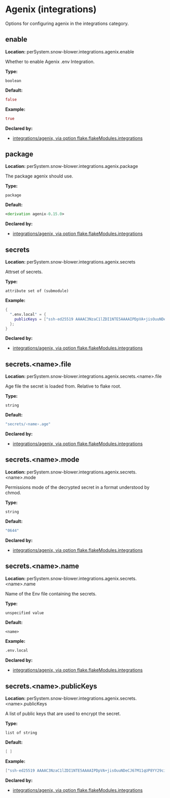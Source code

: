 # Agenix (integrations)

Options for configuring agenix in the integrations category.

## enable
**Location:** perSystem.snow-blower.integrations.agenix.enable

Whether to enable Agenix .env Integration.

**Type:**

`boolean`

**Default:**
```nix
false
```

**Example:**

```nix
true
```

**Declared by:**

- [integrations/agenix, via option flake.flakeModules.integrations](modules/integrations/agenix)


## package
**Location:** perSystem.snow-blower.integrations.agenix.package

The package agenix should use.

**Type:**

`package`

**Default:**
```nix
<derivation agenix-0.15.0>
```

**Declared by:**

- [integrations/agenix, via option flake.flakeModules.integrations](modules/integrations/agenix)


## secrets
**Location:** perSystem.snow-blower.integrations.agenix.secrets

Attrset of secrets.

**Type:**

`attribute set of (submodule)`

**Example:**

```nix
{
  ".env.local" = {
    publicKeys = ["ssh-ed25519 AAAAC3NzaC1lZDI1NTE5AAAAIPDpVA+jisOuuNDeCJ67M11qUP8YY29cipajWzTFAobi"];
  };
}

```

**Declared by:**

- [integrations/agenix, via option flake.flakeModules.integrations](modules/integrations/agenix)


## secrets.\<name\>.file
**Location:** perSystem.snow-blower.integrations.agenix.secrets.\<name\>.file

Age file the secret is loaded from. Relative to flake root.


**Type:**

`string`

**Default:**
```nix
"secrets/‹name›.age"
```

**Declared by:**

- [integrations/agenix, via option flake.flakeModules.integrations](modules/integrations/agenix)


## secrets.\<name\>.mode
**Location:** perSystem.snow-blower.integrations.agenix.secrets.\<name\>.mode

Permissions mode of the decrypted secret in a format understood by chmod.

**Type:**

`string`

**Default:**
```nix
"0644"
```

**Declared by:**

- [integrations/agenix, via option flake.flakeModules.integrations](modules/integrations/agenix)


## secrets.\<name\>.name
**Location:** perSystem.snow-blower.integrations.agenix.secrets.\<name\>.name

Name of the Env file containing the secrets.

**Type:**

`unspecified value`

**Default:**
```nix
<name>
```

**Example:**

```nix
.env.local
```

**Declared by:**

- [integrations/agenix, via option flake.flakeModules.integrations](modules/integrations/agenix)


## secrets.\<name\>.publicKeys
**Location:** perSystem.snow-blower.integrations.agenix.secrets.\<name\>.publicKeys

A list of public keys that are used to encrypt the secret.

**Type:**

`list of string`

**Default:**
```nix
[ ]
```

**Example:**

```nix
["ssh-ed25519 AAAAC3NzaC1lZDI1NTE5AAAAIPDpVA+jisOuuNDeCJ67M11qUP8YY29cipajWzTFAobi"]
```

**Declared by:**

- [integrations/agenix, via option flake.flakeModules.integrations](modules/integrations/agenix)

